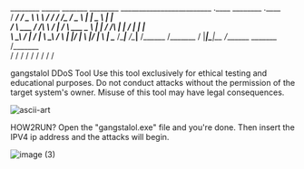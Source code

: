   ________    _____    _______    ________  _________________________  .____    ________  .____     
 /  _____/   /  _  \   \      \  /  _____/ /   _____/\__    ___/  _  \ |    |   \_____  \ |    |    
/   \  ___  /  /_\  \  /   |   \/   \  ___ \_____  \   |    | /  /_\  \|    |    /   |   \|    |    
\    \_\  \/    |    \/    |    \    \_\  \/        \  |    |/    |    \    |___/    |    \    |___ 
 \______  /\____|__  /\____|__  /\______  /_______  /  |____|\____|__  /_______ \_______  /_______ \
        \/         \/         \/        \/        \/                 \/        \/       \/        \/
        
gangstalol DDoS Tool
Use this tool exclusively for ethical testing and educational purposes. Do not conduct attacks without the permission of the target system's owner. Misuse of this tool may have legal consequences.

![ascii-art](https://github.com/user-attachments/assets/7744a507-bf2f-4cc0-b140-d9c64fff54b9)

HOW2RUN?
Open the "gangstalol.exe" file and you're done. Then insert the IPV4 ip address and the attacks will begin.

![image (3)](https://github.com/user-attachments/assets/0cf666ec-26d7-4f47-b057-9836e41b7651)
